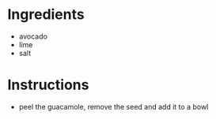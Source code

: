 # Ingredients
- avocado
- lime
- salt


# Instructions
- peel the guacamole, remove the seed and add it to a bowl
